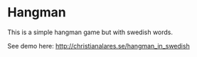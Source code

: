 # Hangman
This is a simple hangman game but with swedish words.

See demo here: http://christianalares.se/hangman_in_swedish
